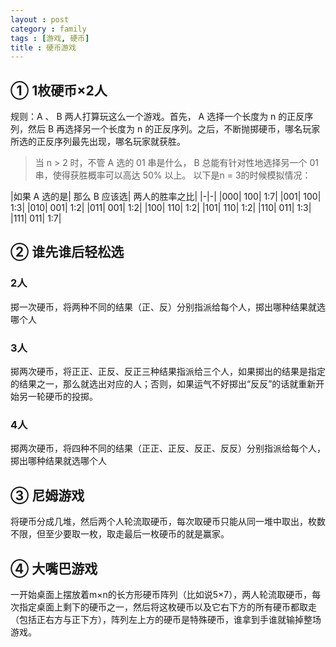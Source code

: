 ```yaml
---
layout : post
category : family
tags : [游戏, 硬币]
title : 硬币游戏
---
```


## ① 1枚硬币×2人

规则：A 、 B 两人打算玩这么一个游戏。首先， A 选择一个长度为 n 的正反序列，然后 B 再选择另一个长度为 n 的正反序列。之后，不断抛掷硬币，哪名玩家所选的正反序列最先出现，哪名玩家就获胜。

> 当 n > 2 时，不管 A 选的 01 串是什么， B 总能有针对性地选择另一个 01 串，使得获胜概率可以高达 50% 以上。
> 以下是n = 3的时候模拟情况：

|如果 A 选的是|	那么 B 应该选|	两人的胜率之比|
|-|-|
|000|	100|	1:7|
|001|	100|	1:3|
|010|	001|	1:2|
|011|	001|	1:2|
|100|	110|	1:2|
|101|	110|	1:2|
|110|	011|	1:3|
|111|	011|	1:7|

## ② 谁先谁后轻松选

### 2人

掷一次硬币，将两种不同的结果（正、反）分别指派给每个人，掷出哪种结果就选哪个人

### 3人

掷两次硬币，将正正、正反、反正三种结果指派给三个人，如果掷出的结果是指定的结果之一，那么就选出对应的人；否则，如果运气不好掷出“反反”的话就重新开始另一轮硬币的投掷。

### 4人

掷两次硬币，将四种不同的结果（正正、正反、反正、反反）分别指派给每个人，掷出哪种结果就选哪个人

## ③ 尼姆游戏

将硬币分成几堆，然后两个人轮流取硬币，每次取硬币只能从同一堆中取出，枚数不限，但至少要取一枚，取走最后一枚硬币的就是赢家。

## ④ 大嘴巴游戏

一开始桌面上摆放着m×n的长方形硬币阵列（比如说5×7），两人轮流取硬币，每次指定桌面上剩下的硬币之一，然后将这枚硬币以及它右下方的所有硬币都取走（包括正右方与正下方），阵列左上方的硬币是特殊硬币，谁拿到手谁就输掉整场游戏。
